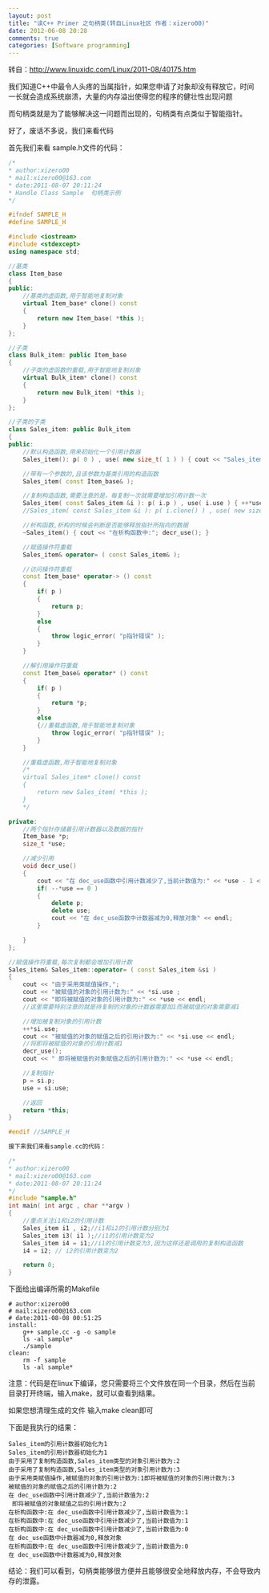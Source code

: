 ```yaml
---
layout: post
title: "读C++ Primer 之句柄类(转自Linux社区 作者：xizero00)"
date: 2012-06-08 20:28
comments: true
categories: [Software programming]
---
```


转自：http://www.linuxidc.com/Linux/2011-08/40175.htm

我们知道C++中最令人头疼的当属指针，如果您申请了对象却没有释放它，时间一长就会造成系统崩溃，大量的内存溢出使得您的程序的健壮性出现问题

而句柄类就是为了能够解决这一问题而出现的，句柄类有点类似于智能指针。

好了，废话不多说，我们来看代码
<!--more-->
首先我们来看 sample.h文件的代码：
``` c++
/*
* author:xizero00
* mail:xizero00@163.com
* date:2011-08-07 20:11:24
* Handle Class Sample  句柄类示例
*/  

#ifndef SAMPLE_H
#define SAMPLE_H   

#include <iostream>
#include <stdexcept>
using namespace std;  

//基类
class Item_base
{
public:
    //基类的虚函数,用于智能地复制对象
    virtual Item_base* clone() const
    {
        return new Item_base( *this );
    }
};  

//子类
class Bulk_item: public Item_base
{
    //子类的虚函数的重载,用于智能地复制对象
    virtual Bulk_item* clone() const
    {
        return new Bulk_item( *this );
    }
};  

//子类的子类
class Sales_item: public Bulk_item
{
public:
    //默认构造函数,用来初始化一个引用计数器
    Sales_item(): p( 0 ) , use( new size_t( 1 ) ) { cout << "Sales_item的引用计数器初始化为1" << endl; }  

    //带有一个参数的,且该参数为基类引用的构造函数
    Sales_item( const Item_base& );  

    //复制构造函数,需要注意的是，每复制一次就需要增加引用计数一次
    Sales_item( const Sales_item &i ): p( i.p ) , use( i.use ) { ++*use; cout << "由于采用了复制构造函数,Sales_item类型的对象引用计数为:" << *use << endl;} //也可以这样写
    //Sales_item( const Sales_item &i ): p( i.clone() ) , use( new size_t( 1 ) ) { ++*use; }   

    //析构函数,析构的时候会判断是否能够释放指针所指向的数据
    ~Sales_item() { cout << "在析构函数中:"; decr_use(); }  

    //赋值操作符重载
    Sales_item& operator= ( const Sales_item& );  

    //访问操作符重载
    const Item_base* operator-> () const
    {
        if( p )
        {
            return p;
        }
        else
        {
            throw logic_error( "p指针错误" );
        }
    }  

    //解引用操作符重载
    const Item_base& operator* () const
    {
        if( p )
        {
            return *p;
        }
        else
        {//重载虚函数,用于智能地复制对象
            throw logic_error( "p指针错误" );
        }
    }  

    //重载虚函数,用于智能地复制对象
    /*
    virtual Sales_item* clone() const
    {
        return new Sales_item( *this );
    }
    */  

private:
    //两个指针存储着引用计数器以及数据的指针
    Item_base *p;
    size_t *use;  

    //减少引用
    void decr_use()
    {
        cout << "在 dec_use函数中引用计数减少了,当前计数值为:" << *use - 1 << endl;
        if( --*use == 0 )
        {
            delete p;
            delete use;
            cout << "在 dec_use函数中计数器减为0,释放对象" << endl;
        }  

    }
};  

//赋值操作符重载,每次复制都会增加引用计数
Sales_item& Sales_item::operator= ( const Sales_item &si )
{
    cout << "由于采用类赋值操作,";
    cout << "被赋值的对象的引用计数为:" << *si.use ;
    cout << "即将被赋值的对象的引用计数为:" << *use << endl;
    //这里需要特别注意的就是待复制的对象的计数器需要加1而被赋值的对象需要减1     

    //增加被复制对象的引用计数
    ++*si.use;
    cout << "被赋值的对象的赋值之后的引用计数为:" << *si.use << endl;
    //将即将被赋值的对象的引用计数减1
    decr_use();
    cout << " 即将被赋值的对象赋值之后的引用计数为:" << *use << endl;  

    //复制指针
    p = si.p;
    use = si.use;  

    //返回
    return *this;
}  

#endif //SAMPLE_H

接下来我们来看sample.cc的代码：

/*
* author:xizero00
* mail:xizero00@163.com
* date:2011-08-07 20:11:24
*/
#include "sample.h"
int main( int argc , char **argv )
{
    //重点关注i1和i2的引用计数
    Sales_item i1 , i2;//i1和i2的引用计数分别为1
    Sales_item i3( i1 );//i1的引用计数变为2
    Sales_item i4 = i1;//i1的引用计数变为3,因为这样还是调用的复制构造函数
    i4 = i2; // i2的引用计数变为2   

    return 0;
}
```
下面给出编译所需的Makefile
```
# author:xizero00
# mail:xizero00@163.com
# date:2011-08-08 00:51:25
install:
    g++ sample.cc -g -o sample
    ls -al sample*
    ./sample
clean:
    rm -f sample
    ls -al sample*
```
注意：代码是在linux下编译，您只需要将三个文件放在同一个目录，然后在当前目录打开终端，输入make，就可以查看到结果。

如果您想清理生成的文件 输入make clean即可

下面是我执行的结果：

    Sales_item的引用计数器初始化为1
    Sales_item的引用计数器初始化为1
    由于采用了复制构造函数,Sales_item类型的对象引用计数为:2
    由于采用了复制构造函数,Sales_item类型的对象引用计数为:3
    由于采用类赋值操作,被赋值的对象的引用计数为:1即将被赋值的对象的引用计数为:3
    被赋值的对象的赋值之后的引用计数为:2
    在 dec_use函数中引用计数减少了,当前计数值为:2
     即将被赋值的对象赋值之后的引用计数为:2
    在析构函数中:在 dec_use函数中引用计数减少了,当前计数值为:1
    在析构函数中:在 dec_use函数中引用计数减少了,当前计数值为:1
    在析构函数中:在 dec_use函数中引用计数减少了,当前计数值为:0
    在 dec_use函数中计数器减为0,释放对象
    在析构函数中:在 dec_use函数中引用计数减少了,当前计数值为:0
    在 dec_use函数中计数器减为0,释放对象

 

结论：我们可以看到，句柄类能够很方便并且能够很安全地释放内存，不会导致内存的泄露。
